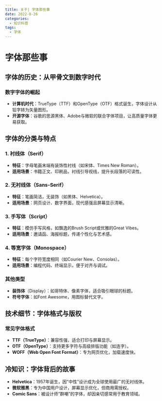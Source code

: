 ```yaml
---
title: 关于| 字体那些事
date: 2022-8-26
categories:
  - 知识科普
tags:
  - 字体
---
```


# 字体那些事



## 字体的历史：从甲骨文到数字时代  
### 数字字体的崛起  
- **计算机时代**：TrueType（TTF）和OpenType（OTF）格式诞生，字体设计从铅字转为矢量图形。  
- **开源字体**：谷歌的思源黑体、Adobe与微软的联合字体项目，让高质量字体更易获取。  



## 字体的分类与特点  

### 1. 衬线体（Serif）  
- **特征**：字母笔画末端有装饰性衬线（如宋体、Times New Roman）。  
- **适用场景**：书籍正文、印刷品，衬线引导视线，提升长段落的可读性。  

### 2. 无衬线体（Sans-Serif）  
- **特征**：笔画简洁，无装饰（如黑体、Helvetica）。  
- **适用场景**：网页设计、数字界面，现代感强且屏幕显示清晰。  

### 3. 手写体（Script）  
- **特征**：模仿手写风格，如飘逸的Brush Script或优雅的Great Vibes。  
- **适用场景**：邀请函、海报标题，传递个性化与艺术感。  

### 4. 等宽字体（Monospace）  
- **特征**：每个字符宽度相同（如Courier New、Consolas）。  
- **适用场景**：编程代码、终端显示，便于对齐与调试。  

### 其他类型  
- **装饰体**（Display）：如哥特体、像素字体，适合吸引眼球的标题。  
- **符号字体**：如Font Awesome，用图标替代文字。  



## 技术细节：字体格式与版权  

### 常见字体格式  
- **TTF（TrueType）**：兼容性强，适合打印与屏幕显示。  
- **OTF（OpenType）**：支持更多字符与高级排版功能（如连字）。  
- **WOFF（Web Open Font Format）**：专为网页优化，加载速度快。  



## 冷知识：字体背后的故事  

- **Helvetica**：1957年诞生，因“中性”设计成为全球使用最广的无衬线体。  
- **微软雅黑**：专为中国用户设计，屏幕显示优化，但商用需授权。  
- **Comic Sans**：被设计师“群嘲”的字体，却因亲切感常用于教育领域。  
